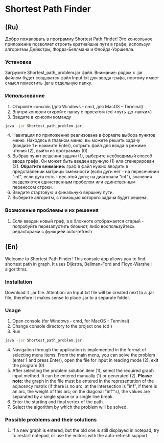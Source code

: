 # Shortest Path Finder
## (Ru)
Добро пожаловать в программу Shortest Path Finder!
Это консольное приложение позволяет строить кратчайшие пути в графе, используя алгоритмы Дейкстры, Форда-Беллмана и Флойда-Уоршелла.

### Установка
Загрузите Shortest_path_problem.jar файл. Внимание: рядом с .jar файлом будет создаватся файл Input.txt для ввода графа, поэтому имеет смысл поместить .jar в отдельную папку.

### Использование
1. Откройте консоль (для Windows - cmd, для MacOS - Terminal)
2. Внутри консоли откройте папку с проектом (cd <путь-до-папки>)
3. Введите в консоли команду
```bash
java -jar Shortest_path_problem.jar
```
4. Навигация по приложению реализована в формате выбора пунктов меню. Находясь в главном меню, вы можете решить задачу (введите 1 и нажмите Enter), октрыть файл для ввода в режиме чтения (2), выйти из программы (0).
5. Выбрав пункт решения задачи (1), выберите необходимый способ ввода графа. Он может быть введен вручную (1) или сгенерирован (2). **Обратите внимание:** граф в файл нужно вводить в представлении матрицы смежности (если дуги нет - на пересечении "inf", если дуга есть - вес этой дуги; на диагонали "inf"), значения разделяются единственным пробелом или единственным переносом строки.
6. Введите стартовую и финальную вершину пути.
7. Выберите алгоритм, с помощью которого задача будет решена.

### Возможные проблемы и их решения
1. Если введен новый граф, а в блокноте отображается старый - попробуйте перезапустить блокнот, либо воспользуйтесь редакторами с функцией auto-refresh
   
## (En)
Welcome to Shortest Path Finder!
This console app allows you to find shortest path in graph. It uses Dijkstra, Bellman-Ford and Floyd-Warshell algorithms.

### Installation
Download it .jar file. Attention: an Input.txt file will be created next to a .jar file, therefore it makes sense to place .jar to a separate folder.

### Usage
1. Open console (for Windows - cmd, for MacOS - Terminal)
2. Change console directory to the project one (cd <path-to-the-project-folder>)
3. Run
```bash
java -jar Shortest_path_problem.jar
```
4. Navigation through the application is implemented in the format of selecting menu items. From the main menu, you can solve the problem (enter 1 and press Enter), open the file for input in reading mode (2), exit the program (0).
5. After selecting the problem solution item (1), select the required graph input method. It can be entered manually (1) or generated (2). **Please note:** the graph in the file must be entered in the representation of the adjacency matrix (if there is no arc, at the intersection is "inf", if there is an arc, the weight of this arc; on the diagonal "inf"'s), the values are separated by a single space or a single line break.
6. Enter the starting and final vertex of the path.
7. Select the algorithm by which the problem will be solved.

### Possible problems and their solutions
1. If a new graph is entered, but the old one is still displayed in notepad, try to restart notepad, or use the editors with the auto-refresh support
